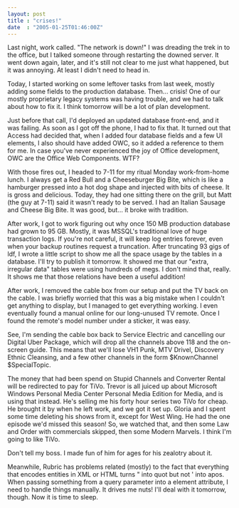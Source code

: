 ```yaml
---
layout: post
title : "crises!"
date  : "2005-01-25T01:46:00Z"
---
```

Last night, work called.  "The network is down!"  I was dreading the trek in to the office, but I talked someone through restarting the downed server.  It went down again, later, and it's still not clear to me just what happened, but it was annoying.  At least I didn't need to head in.

Today, I started working on some leftover tasks from last week, mostly adding some fields to the production database.  Then... crisis!  One of our mostly proprietary legacy systems was having trouble, and we had to talk about how to fix it.  I think tomorrow will be a lot of plan development.

Just before that call, I'd deployed an updated database front-end, and it was failing.  As soon as I got off the phone, I had to fix that.  It turned out that Access had decided that, when I added four database fields and a few UI elements, I also should have added OWC, so it added a reference to them for me. In case you've never experienced the joy of Office development, OWC are the Office Web Components.  WTF?

With those fires out, I headed to 7-11 for my ritual Monday work-from-home lunch.  I always get a Red Bull and a Cheeseburger Big Bite, which is like a hamburger pressed into a hot dog shape and injected with bits of cheese.  It is gross and delicious.  Today, they had one sitting there on the grill, but Matt (the guy at 7-11) said it wasn't ready to be served.  I had an Italian Sausage and Cheese Big Bite.  It was good, but... it broke with tradition.

After work, I got to work figuring out why once 150 MB production database had grown to 95 GB.  Mostly, it was MSSQL's traditional love of huge transaction logs.  If you're not careful, it will keep log entries forever, even when your backup routines request a truncation.  After truncating 93 gigs of ldf, I wrote a little script to show me all the space usage by the tables in a database. I'll try to publish it tomorrow.  It showed me that our "extra, irregular data" tables were using hundreds of megs.  I don't mind that, really.  It shows me that those relations have been a useful addition!

After work, I removed the cable box from our setup and put the TV back on the cable.  I was briefly worried that this was a big mistake when I couldn't get anything to display, but I managed to get everything working.  I even eventually found a manual online for our long-unused TV remote.  Once I found the remote's model number under a sticker, it was easy.

See, I'm sending the cable box back to Service Electric and cancelling our Digital Uber Package, which will drop all the channels above 118 and the on-screen guide.  This means that we'll lose VH1 Punk, MTV Drivel, Discovery Ethnic Cleansing, and a few other channels in the form $KnownChannel $SpecialTopic.

The money that had been spend on Stupid Channels and Converter Rental will be redirected to pay for TiVo.  Trevor is all juiced up about Microsoft Windows Personal Media Center Personal Media Edition for Media, and is using that instead.  He's selling me his forty hour series two TiVo for cheap.  He brought it by when he left work, and we got it set up.  Gloria and I spent some time deleting his shows from it, except for West Wing.  He had the one episode we'd missed this season!  So, we watched that, and then some Law and Order with commercials skipped, then some Modern Marvels.  I think I'm going to like TiVo.

Don't tell my boss.  I made fun of him for ages for his zealotry about it.

Meanwhile, Rubric has problems related (mostly) to the fact that everything that encodes entities in XML or HTML turns " into quot but not ' into apos. When passing something from a query parameter into a element attribute, I need to handle things manually.  It drives me nuts!  I'll deal with it tomorrow, though.  Now it is time to sleep.

